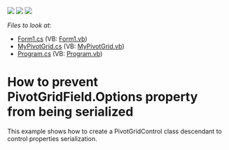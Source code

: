 <!-- default badges list -->
![](https://img.shields.io/endpoint?url=https://codecentral.devexpress.com/api/v1/VersionRange/128582382/13.1.4%2B)
[![](https://img.shields.io/badge/Open_in_DevExpress_Support_Center-FF7200?style=flat-square&logo=DevExpress&logoColor=white)](https://supportcenter.devexpress.com/ticket/details/E2230)
[![](https://img.shields.io/badge/📖_How_to_use_DevExpress_Examples-e9f6fc?style=flat-square)](https://docs.devexpress.com/GeneralInformation/403183)
<!-- default badges end -->
<!-- default file list -->
*Files to look at*:

* [Form1.cs](./CS/DxSample/Form1.cs) (VB: [Form1.vb](./VB/DxSample/Form1.vb))
* [MyPivotGrid.cs](./CS/DxSample/MyPivotGrid.cs) (VB: [MyPivotGrid.vb](./VB/DxSample/MyPivotGrid.vb))
* [Program.cs](./CS/DxSample/Program.cs) (VB: [Program.vb](./VB/DxSample/Program.vb))
<!-- default file list end -->
# How to prevent PivotGridField.Options property from being serialized


<p>This example shows how to create a PivotGridControl class descendant to control properties serialization.</p>

<br/>


